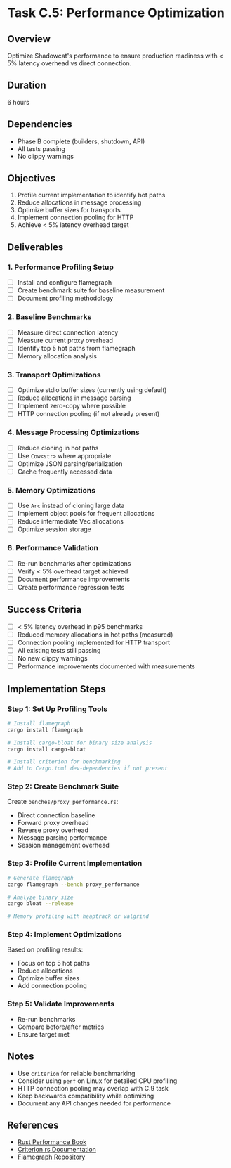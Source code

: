 # Task C.5: Performance Optimization

## Overview
Optimize Shadowcat's performance to ensure production readiness with < 5% latency overhead vs direct connection.

## Duration
6 hours

## Dependencies
- Phase B complete (builders, shutdown, API)
- All tests passing
- No clippy warnings

## Objectives
1. Profile current implementation to identify hot paths
2. Reduce allocations in message processing
3. Optimize buffer sizes for transports
4. Implement connection pooling for HTTP
5. Achieve < 5% latency overhead target

## Deliverables

### 1. Performance Profiling Setup
- [ ] Install and configure flamegraph
- [ ] Create benchmark suite for baseline measurement
- [ ] Document profiling methodology

### 2. Baseline Benchmarks
- [ ] Measure direct connection latency
- [ ] Measure current proxy overhead
- [ ] Identify top 5 hot paths from flamegraph
- [ ] Memory allocation analysis

### 3. Transport Optimizations
- [ ] Optimize stdio buffer sizes (currently using default)
- [ ] Reduce allocations in message parsing
- [ ] Implement zero-copy where possible
- [ ] HTTP connection pooling (if not already present)

### 4. Message Processing Optimizations
- [ ] Reduce cloning in hot paths
- [ ] Use `Cow<str>` where appropriate
- [ ] Optimize JSON parsing/serialization
- [ ] Cache frequently accessed data

### 5. Memory Optimizations
- [ ] Use `Arc` instead of cloning large data
- [ ] Implement object pools for frequent allocations
- [ ] Reduce intermediate Vec allocations
- [ ] Optimize session storage

### 6. Performance Validation
- [ ] Re-run benchmarks after optimizations
- [ ] Verify < 5% overhead target achieved
- [ ] Document performance improvements
- [ ] Create performance regression tests

## Success Criteria
- [ ] < 5% latency overhead in p95 benchmarks
- [ ] Reduced memory allocations in hot paths (measured)
- [ ] Connection pooling implemented for HTTP transport
- [ ] All existing tests still passing
- [ ] No new clippy warnings
- [ ] Performance improvements documented with measurements

## Implementation Steps

### Step 1: Set Up Profiling Tools
```bash
# Install flamegraph
cargo install flamegraph

# Install cargo-bloat for binary size analysis
cargo install cargo-bloat

# Install criterion for benchmarking
# Add to Cargo.toml dev-dependencies if not present
```

### Step 2: Create Benchmark Suite
Create `benches/proxy_performance.rs`:
- Direct connection baseline
- Forward proxy overhead
- Reverse proxy overhead
- Message parsing performance
- Session management overhead

### Step 3: Profile Current Implementation
```bash
# Generate flamegraph
cargo flamegraph --bench proxy_performance

# Analyze binary size
cargo bloat --release

# Memory profiling with heaptrack or valgrind
```

### Step 4: Implement Optimizations
Based on profiling results:
- Focus on top 5 hot paths
- Reduce allocations
- Optimize buffer sizes
- Add connection pooling

### Step 5: Validate Improvements
- Re-run benchmarks
- Compare before/after metrics
- Ensure target met

## Notes
- Use `criterion` for reliable benchmarking
- Consider using `perf` on Linux for detailed CPU profiling
- HTTP connection pooling may overlap with C.9 task
- Keep backwards compatibility while optimizing
- Document any API changes needed for performance

## References
- [Rust Performance Book](https://nnethercote.github.io/perf-book/)
- [Criterion.rs Documentation](https://bheisler.github.io/criterion.rs/book/)
- [Flamegraph Repository](https://github.com/flamegraph-rs/flamegraph)